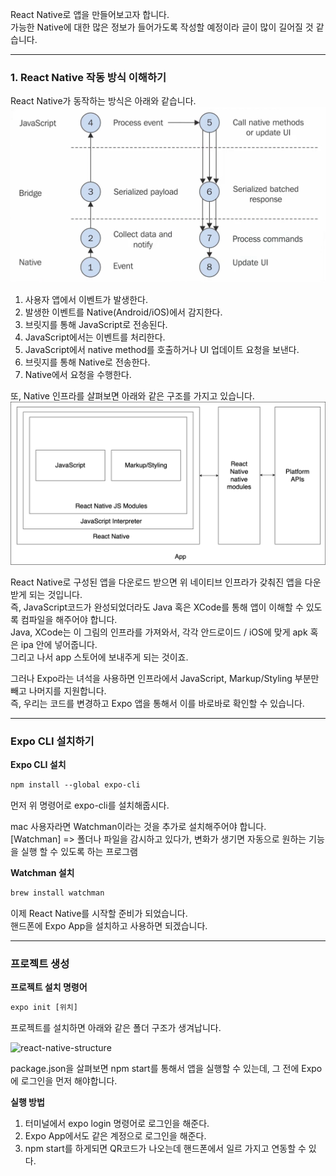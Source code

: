 React Native로 앱을 만들어보고자 합니다.  
가능한 Native에 대한 많은 정보가 들어가도록 작성할 예정이라 글이 많이 길어질 것 같습니다.

---

### 1. React Native 작동 방식 이해하기

React Native가 동작하는 방식은 아래와 같습니다.
![ReactNativeWorkFlow](https://github.com/Dante6327/image-hosting/blob/main/ReactNativeWorkFlow.drawio.png?raw=true)

1. 사용자 앱에서 이벤트가 발생한다.
2. 발생한 이벤트를 Native(Android/iOS)에서 감지한다.
3. 브릿지를 통해 JavaScript로 전송된다.
4. JavaScript에서는 이벤트를 처리한다.
5. JavaScript에서 native method를 호출하거나 UI 업데이트 요청을 보낸다.
6. 브릿지를 통해 Native로 전송한다.
7. Native에서 요청을 수행한다.

또, Native 인프라를 살펴보면 아래와 같은 구조를 가지고 있습니다.
![ReactNativeStructure](https://github.com/Dante6327/image-hosting/blob/main/ReactNativeStructureNew.drawio.png?raw=true)

React Native로 구성된 앱을 다운로드 받으면 위 네이티브 인프라가 갖춰진 앱을 다운받게 되는 것입니다.  
즉, JavaScript코드가 완성되었더라도 Java 혹은 XCode를 통해 앱이 이해할 수 있도록 컴파일을 해주어야 합니다.  
Java, XCode는 이 그림의 인프라를 가져와서, 각각 안드로이드 / iOS에 맞게 apk 혹은 ipa 안에 넣어줍니다.  
그리고 나서 app 스토어에 보내주게 되는 것이죠.

그러나 Expo라는 녀석을 사용하면 인프라에서 JavaScript, Markup/Styling 부분만 빼고 나머지를 지원합니다.  
즉, 우리는 코드를 변경하고 Expo 앱을 통해서 이를 바로바로 확인할 수 있습니다.

---

### Expo CLI 설치하기

**Expo CLI 설치**

```txt
npm install --global expo-cli
```

먼저 위 명령어로 expo-cli를 설치해줍시다.

mac 사용자라면 Watchman이라는 것을 추가로 설치해주어야 합니다.  
[Watchman] => 폴더나 파일을 감시하고 있다가, 변화가 생기면 자동으로 원하는 기능을 실행 할 수 있도록 하는 프로그램

**Watchman 설치**

```txt
brew install watchman
```

이제 React Native를 시작할 준비가 되었습니다.  
핸드폰에 Expo App을 설치하고 사용하면 되겠습니다.

---

### 프로젝트 생성

**프로젝트 설치 명령어**

```txt
expo init [위치]
```

프로젝트를 설치하면 아래와 같은 폴더 구조가 생겨납니다.

![react-native-structure](/images/posts/TIL/react-native-structure.png)

package.json을 살펴보면 npm start를 통해서 앱을 실행할 수 있는데, 그 전에 Expo에 로그인을 먼저 해야합니다.

**실행 방법**

1. 터미널에서 expo login 명령어로 로그인을 해준다.
2. Expo App에서도 같은 계정으로 로그인을 해준다.
3. npm start를 하게되면 QR코드가 나오는데 핸드폰에서 일르 가지고 연동할 수 있다.
